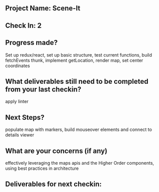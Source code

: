 ## Project Name: Scene-It
## Check In: 2
## Progress made?
Set up redux/react, 
set up basic structure, 
test current functions, 
build fetchEvents thunk,
implement getLocation,
render map, 
set center coordinates

## What deliverables still need to be completed from your last checkin?
apply linter

## Next Steps?
populate map with markers, build mouseover elements and connect to details viewer

## What are your concerns (if any)
effectively leveraging the maps apis and the Higher Order components, using best practices in architecture

## Deliverables for next checkin:
